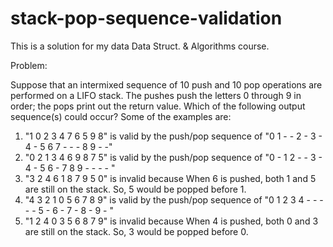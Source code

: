 # stack-pop-sequence-validation
This is a solution for my data Data Struct. &amp; Algorithms course.

Problem:

Suppose that an intermixed sequence of 10 push and 10 pop operations are performed on a LIFO stack. The pushes push the letters 0 through 9 in order; the pops print out the return value. Which of the following output sequence(s) could occur? Some of the examples are:

1) "1 0 2 3 4 7 6 5 9 8" is valid by the push/pop sequence of "0 1 - - 2 - 3 - 4 - 5 6 7 - - - 8 9 - -"
2) "0 2 1 3 4 6 9 8 7 5" is valid by the push/pop sequence of "0 - 1 2 - - 3 - 4 - 5 6 - 7 8 9 - - - - "
3) "3 2 4 6 1 8 7 9 5 0" is invalid because When 6 is pushed, both 1 and 5 are still on the stack. So, 5 would be popped before 1.
4) "4 3 2 1 0 5 6 7 8 9" is valid by the push/pop sequence of "0 1 2 3 4 - - - - - 5 - 6 - 7 - 8 - 9 - "
5) "1 2 4 0 3 5 6 8 7 9" is invalid because When 4 is pushed, both 0 and 3 are still on the stack. So, 3 would be popped before 0.
